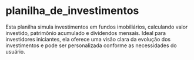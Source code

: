 # planilha_de_investimentos
Esta planilha simula investimentos em fundos imobiliários, calculando valor investido, patrimônio acumulado e dividendos mensais. Ideal para investidores iniciantes, ela oferece uma visão clara da evolução dos investimentos e pode ser personalizada conforme as necessidades do usuário.
